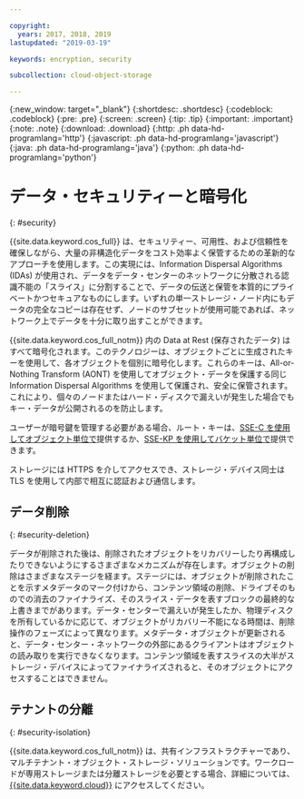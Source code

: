 ```yaml
---

copyright:
  years: 2017, 2018, 2019
lastupdated: "2019-03-19"

keywords: encryption, security

subcollection: cloud-object-storage

---
```

{:new_window: target="_blank"}
{:shortdesc: .shortdesc}
{:codeblock: .codeblock}
{:pre: .pre}
{:screen: .screen}
{:tip: .tip}
{:important: .important}
{:note: .note}
{:download: .download} 
{:http: .ph data-hd-programlang='http'} 
{:javascript: .ph data-hd-programlang='javascript'} 
{:java: .ph data-hd-programlang='java'} 
{:python: .ph data-hd-programlang='python'}

# データ・セキュリティーと暗号化
{: #security}

{{site.data.keyword.cos_full}} は、セキュリティー、可用性、および信頼性を確保しながら、大量の非構造化データをコスト効率よく保管するための革新的なアプローチを使用します。この実現には、Information Dispersal Algorithms (IDAs) が使用され、データをデータ・センターのネットワークに分散される認識不能の「スライス」に分割することで、データの伝送と保管を本質的にプライベートかつセキュアなものにします。いずれの単一ストレージ・ノード内にもデータの完全なコピーは存在せず、ノードのサブセットが使用可能であれば、ネットワーク上でデータを十分に取り出すことができます。

{{site.data.keyword.cos_full_notm}} 内の Data at Rest (保存されたデータ) はすべて暗号化されます。このテクノロジーは、オブジェクトごとに生成されたキーを使用して、各オブジェクトを個別に暗号化します。これらのキーは、All-or-Nothing Transform (AONT) を使用してオブジェクト・データを保護する同じ Information Dispersal Algorithms を使用して保護され、安全に保管されます。これにより、個々のノードまたはハード・ディスクで漏えいが発生した場合でもキー・データが公開されるのを防止します。

ユーザーが暗号鍵を管理する必要がある場合、ルート・キーは、[SSE-C を使用してオブジェクト単位で](/docs/services/cloud-object-storage?topic=cloud-object-storage-encryption#encryption-sse-c)提供するか、[SSE-KP を使用してバケット単位で](/docs/services/cloud-object-storage?topic=cloud-object-storage-encryption#encryption-kp)提供できます。

ストレージには HTTPS を介してアクセスでき、ストレージ・デバイス同士は TLS を使用して内部で相互に認証および通信します。


## データ削除
{: #security-deletion}

データが削除された後は、削除されたオブジェクトをリカバリーしたり再構成したりできないようにするさまざまなメカニズムが存在します。オブジェクトの削除はさまざまなステージを経ます。ステージには、オブジェクトが削除されたことを示すメタデータのマーク付けから、コンテンツ領域の削除、ドライブそのものでの消去のファイナライズ、そのスライス・データを表すブロックの最終的な上書きまでがあります。データ・センターで漏えいが発生したか、物理ディスクを所有しているかに応じて、オブジェクトがリカバリー不能になる時間は、削除操作のフェーズによって異なります。メタデータ・オブジェクトが更新されると、データ・センター・ネットワークの外部にあるクライアントはオブジェクトの読み取りを実行できなくなります。コンテンツ領域を表すスライスの大半がストレージ・デバイスによってファイナライズされると、そのオブジェクトにアクセスすることはできません。

## テナントの分離
{: #security-isolation}

{{site.data.keyword.cos_full_notm}} は、共有インフラストラクチャーであり、マルチテナント・オブジェクト・ストレージ・ソリューションです。ワークロードが専用ストレージまたは分離ストレージを必要とする場合、詳細については、[{{site.data.keyword.cloud}}](https://www.ibm.com/cloud/object-storage) にアクセスしてください。
